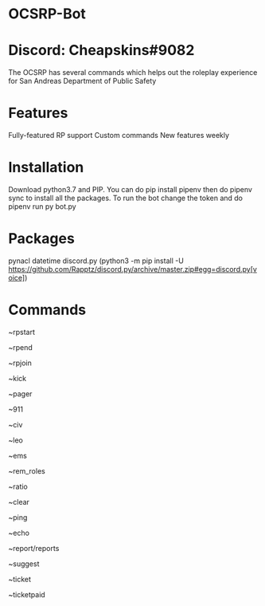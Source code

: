 # OCSRP-Bot

# Discord: Cheapskins#9082

The OCSRP has several commands which helps out the roleplay experience for San Andreas Department of Public Safety

# Features

Fully-featured RP support
Custom commands
New features weekly

# Installation

Download python3.7 and PIP. You can do pip install pipenv then do pipenv sync to install all the packages. To run the bot change the token and do pipenv run py bot.py

# Packages

pynacl
datetime
discord.py (python3 -m pip install -U https://github.com/Rapptz/discord.py/archive/master.zip#egg=discord.py[voice])

# Commands

~rpstart

~rpend

~rpjoin

~kick

~pager

~911

~civ

~leo

~ems

~rem_roles

~ratio

~clear

~ping

~echo

~report/reports

~suggest

~ticket

~ticketpaid
